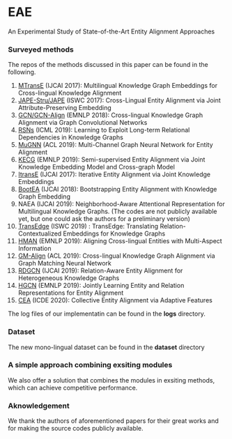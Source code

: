 # EAE
An Experimental Study of State-of-the-Art Entity Alignment Approaches


### Surveyed methods
The repos of the methods discussed in this paper can be found in the following. 

1. [MTransE](https://github.com/muhaochen/MTransE-tf) (IJCAI 2017): Multilingual Knowledge Graph Embeddings for Cross-lingual Knowledge Alignment
2. [JAPE-Stru/JAPE](https://github.com/nju-websoft/JAPE) (ISWC 2017): Cross-Lingual Entity Alignment via Joint Attribute-Preserving Embedding <!--: The results of JAPE-Stru are marked with "SE"-->
3. [GCN/GCN-Align](https://github.com/1049451037/GCN-Align) (EMNLP 2018): Cross-lingual Knowledge Graph Alignment via Graph Convolutional Networks <!--: The first results in each file denote GCN, and the second one denote GCN-Align-->
4. [RSNs](https://github.com/nju-websoft/RSN) (ICML 2019): Learning to Exploit Long-term Relational Dependencies in Knowledge Graphs
5. [MuGNN](https://github.com/thunlp/MuGNN) (ACL 2019): Multi-Channel Graph Neural Network for Entity Alignment
6. [KECG](https://github.com/THU-KEG/KECG) (EMNLP 2019): Semi-supervised Entity Alignment via Joint Knowledge Embedding Model and Cross-graph Model
7. [ItransE](https://github.com/thunlp/IEAJKE) (IJCAI 2017): Iterative Entity Alignment via Joint Knowledge Embeddings
8. [BootEA](https://github.com/nju-websoft/BootEA) (IJCAI 2018): Bootstrapping Entity Alignment with Knowledge Graph Embedding
9. NAEA (IJCAI 2019): Neighborhood-Aware Attentional Representation for Multilingual Knowledge Graphs. (The codes are not publicly available yet, but one could ask the authors for a preliminary version)
10. [TransEdge](https://github.com/nju-websoft/TransEdge) (ISWC 2019) : TransEdge: Translating Relation-Contextualized Embeddings for Knowledge Graphs
11. [HMAN](https://github.com/h324yang/HMAN) (EMNLP 2019): Aligning Cross-lingual Entities with Multi-Aspect Information
12. [GM-Align](https://github.com/syxu828/Crosslingula-KG-Matching) (ACL 2019): Cross-lingual Knowledge Graph Alignment via Graph Matching Neural Network
13. [RDGCN](https://github.com/StephanieWyt/RDGCN) (IJCAI 2019): Relation-Aware Entity Alignment for Heterogeneous Knowledge Graphs
14. [HGCN](https://github.com/StephanieWyt/HGCN-JE-JR) (EMNLP 2019): Jointly Learning Entity and Relation Representations for Entity Alignment
15. [CEA](https://github.com/DexterZeng/CEA)  (ICDE 2020): Collective Entity Alignment via Adaptive Features

The log files of our implementatin can be found in the **logs** directory. 

### Dataset
The new mono-lingual dataset can be found in the **dataset** directory

### A simple approach combining exsiting modules
We also offer a solution that combines the modules in exsiting methods, which can achieve competitive performance.


### Aknowledgement
We thank the authors of aforementioned papers for their great works and for making the source codes publicly available.